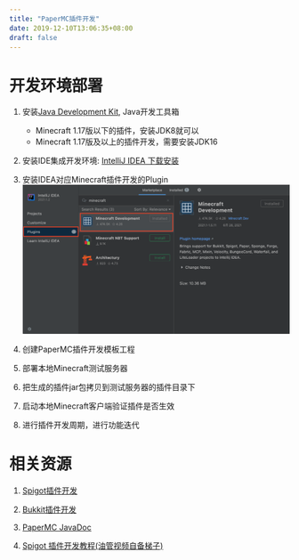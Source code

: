 ```yaml
---
title: "PaperMC插件开发"
date: 2019-12-10T13:06:35+08:00
draft: false
---
```


# 开发环境部署

1. 安装[Java Development Kit](https://www.oracle.com/java/technologies/javase-downloads.html), Java开发工具箱
    - Minecraft 1.17版以下的插件，安装JDK8就可以
    - Minecraft 1.17版及以上的插件开发，需要安装JDK16

2. 安装IDE集成开发环境: [IntelliJ IDEA 下载安装](https://www.jetbrains.com/idea/download)


3. 安装IDEA对应Minecraft插件开发的Plugin
![](./images/papermc_plugin_dev_IDEA_plugin_install.png)

4. 创建PaperMC插件开发模板工程

5. 部署本地Minecraft测试服务器

6. 把生成的插件jar包拷贝到测试服务器的插件目录下

7. 启动本地Minecraft客户端验证插件是否生效

8. 进行插件开发周期，进行功能迭代

# 相关资源

1. [Spigot插件开发](https://www.spigotmc.org/wiki/spigot-plugin-development/)

2. [Bukkit插件开发](https://bukkit.gamepedia.com/Setting_Up_Your_Workspace)

3. [PaperMC JavaDoc](https://papermc.io/javadocs)

4. [Spigot 插件开发教程(油管视频自备梯子)](https://youtu.be/tnJZMaoMPhE)